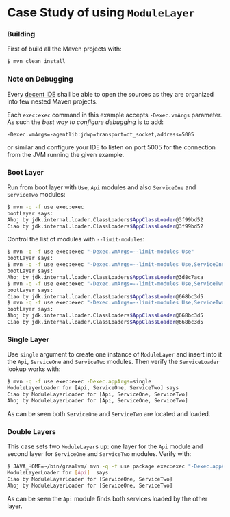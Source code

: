 # Case Study of using `ModuleLayer`

### Building

First of build all the Maven projects with:

```bash
$ mvn clean install
```

### Note on Debugging

Every [decent IDE](http://netbeans.org) shall be able to open the sources
as they are organized into few nested Maven projects.

Each `exec:exec` command in this example accepts `-Dexec.vmArgs` parameter.
As such the _best way to configure debugging_ is to add:
```
-Dexec.vmArgs=-agentlib:jdwp=transport=dt_socket,address=5005
```
or similar and configure your IDE to listen on port 5005 for the connection
from the JVM running the given example.

### Boot Layer

Run from boot layer with `Use`, `Api` modules and also `ServiceOne` and `ServiceTwo` modules:
```bash
$ mvn -q -f use exec:exec
bootLayer says:
Ahoj by jdk.internal.loader.ClassLoaders$AppClassLoader@3f99bd52
Ciao by jdk.internal.loader.ClassLoaders$AppClassLoader@3f99bd52
```


Control the list of modules with `--limit-modules`:
```bash
$ mvn -q -f use exec:exec "-Dexec.vmArgs=--limit-modules Use"
bootLayer says:
$ mvn -q -f use exec:exec "-Dexec.vmArgs=--limit-modules Use,ServiceOne"
bootLayer says:
Ahoj by jdk.internal.loader.ClassLoaders$AppClassLoader@3d8c7aca
$ mvn -q -f use exec:exec "-Dexec.vmArgs=--limit-modules Use,ServiceTwo"
bootLayer says:
Ciao by jdk.internal.loader.ClassLoaders$AppClassLoader@668bc3d5
$ mvn -q -f use exec:exec "-Dexec.vmArgs=--limit-modules Use,ServiceTwo,ServiceOne"
bootLayer says:
Ahoj by jdk.internal.loader.ClassLoaders$AppClassLoader@668bc3d5
Ciao by jdk.internal.loader.ClassLoaders$AppClassLoader@668bc3d5
```

### Single Layer

Use `single` argument to create one instance of `ModuleLayer` and insert
into it the `Api`, `ServiceOne` and `ServiceTwo` modules. Then verify the
`ServiceLoader` lookup works with:
```bash
$ mvn -q -f use exec:exec -Dexec.appArgs=single
ModuleLayerLoader for [Api, ServiceOne, ServiceTwo] says
Ciao by ModuleLayerLoader for [Api, ServiceOne, ServiceTwo]
Ahoj by ModuleLayerLoader for [Api, ServiceOne, ServiceTwo]
```
As can be seen both `ServiceOne` and `ServiceTwo` are located and loaded.

### Double Layers

This case sets two `ModuleLayer`s up: one layer for the `Api` module and
second layer for `ServiceOne` and `ServiceTwo` modules. Verify with:

```bash
$ JAVA_HOME=~/bin/graalvm/ mvn -q -f use package exec:exec "-Dexec.appArgs=double"
ModuleLayerLoader for [Api]  says
Ciao by ModuleLayerLoader for [ServiceOne, ServiceTwo]
Ahoj by ModuleLayerLoader for [ServiceOne, ServiceTwo]
```

As can be seen the `Api` module finds both services loaded by the other layer.
